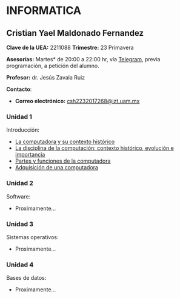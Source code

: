 # INFORMATICA
## Cristian Yael Maldonado Fernandez

**Clave de la UEA:** 2211088
**Trimestre:** 23 Primavera

**Asesorías:**  Martes* de 20:00 a 22:00 hr, vía [Telegram](https://telegram.org/apps), previa programación, a petición del alumno.

**Profesor:** dr. Jesús Zavala Ruiz

**Contacto**:
- **Correo electrónico:** [csh2232017268@izt.uam.mx](mailto:csh2232017268@izt.uam.mx)

### Unidad 1
Introducción:
- [La computadora y su contexto histórico](Practica1.md)
- [La disciplina de la computación: contexto histórico, evolución e importancia](Practica2.md)
- [Partes y funciones de la computadora](Practica3.md)
- [Adquisición de una computadora](Practica4.md)

### Unidad 2
Software:
- Proximamente...

### Unidad 3
Sistemas operativos:
- Proximamente...

### Unidad 4
Bases de datos:
- Proximamente...
